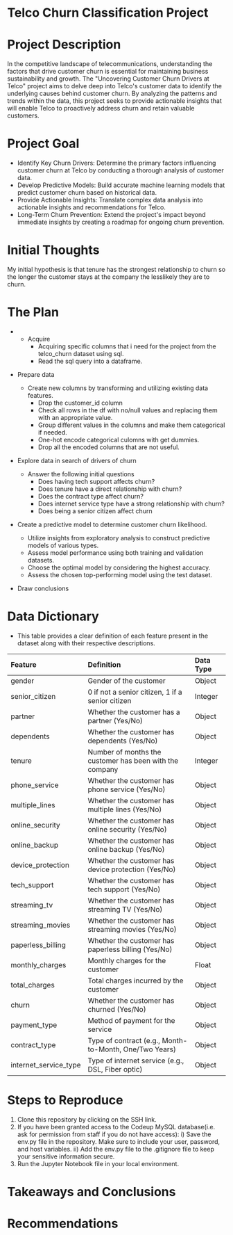 # Telco Churn Classification Project
 
# Project Description
 
In the competitive landscape of telecommunications, understanding the factors that drive customer churn is essential for maintaining business sustainability and growth. The "Uncovering Customer Churn Drivers at Telco" project aims to delve deep into Telco's customer data to identify the underlying causes behind customer churn. By analyzing the patterns and trends within the data, this project seeks to provide actionable insights that will enable Telco to proactively address churn and retain valuable customers.
 
# Project Goal
 
* Identify Key Churn Drivers: Determine the primary factors influencing customer churn at Telco by conducting a thorough analysis of customer data.
* Develop Predictive Models: Build accurate machine learning models that predict customer churn based on historical data.
* Provide Actionable Insights: Translate complex data analysis into actionable insights and recommendations for Telco.
* Long-Term Churn Prevention: Extend the project's impact beyond immediate insights by creating a roadmap for ongoing churn prevention.
 
# Initial Thoughts
 
My initial hypothesis is that tenure has the strongest relationship to churn so the longer the customer stays at the company the lesslikely they are to churn.
 
# The Plan
 
* - Acquire
    - Acquiring specific columns that i need for the project from the telco_churn dataset using sql.
    - Read the sql query into a dataframe.
 
* Prepare data
   * Create new columns by transforming and utilizing existing data features.
       * Drop the customer_id column
       * Check all rows in the df with no/null values and replacing them with an appropriate value.
       * Group different values in the columns and make them categorical if needed.
       * One-hot encode categorical culomns with get dummies.
       * Drop all the encoded columns that are not useful.
      
 
* Explore data in search of drivers of churn
   * Answer the following initial questions
       * Does having tech support affects churn?
       * Does tenure have a direct relationship with churn?
       * Does the contract type affect churn? 
       * Does internet service type have a strong relationship with churn?
       * Does being a senior citizen affect churn
      
* Create a predictive model to determine customer churn likelihood.
   * Utilize insights from exploratory analysis to construct predictive models of various types.
   * Assess model performance using both training and validation datasets.
   * Choose the optimal model by considering the highest accuracy.
   * Assess the chosen top-performing model using the test dataset.
 
* Draw conclusions
 
# Data Dictionary

  * This table provides a clear definition of each feature present in the dataset along with their respective descriptions.

| Feature                | Definition | Data Type |
|:-----------------------|:-----------|:----------|
| gender                 | Gender of the customer | Object |
| senior_citizen         | 0 if not a senior citizen, 1 if a senior citizen | Integer |
| partner                | Whether the customer has a partner (Yes/No) | Object |
| dependents             | Whether the customer has dependents (Yes/No) | Object |
| tenure                 | Number of months the customer has been with the company | Integer |
| phone_service          | Whether the customer has phone service (Yes/No) | Object |
| multiple_lines         | Whether the customer has multiple lines (Yes/No) | Object |
| online_security        | Whether the customer has online security (Yes/No) | Object |
| online_backup          | Whether the customer has online backup (Yes/No) | Object |
| device_protection      | Whether the customer has device protection (Yes/No) | Object |
| tech_support           | Whether the customer has tech support (Yes/No) | Object |
| streaming_tv           | Whether the customer has streaming TV (Yes/No) | Object |
| streaming_movies       | Whether the customer has streaming movies (Yes/No) | Object |
| paperless_billing      | Whether the customer has paperless billing (Yes/No) | Object |
| monthly_charges        | Monthly charges for the customer | Float |
| total_charges          | Total charges incurred by the customer | Object |
| churn                  | Whether the customer has churned (Yes/No) | Object |
| payment_type           | Method of payment for the service | Object |
| contract_type          | Type of contract (e.g., Month-to-Month, One/Two Years) | Object |
| internet_service_type  | Type of internet service (e.g., DSL, Fiber optic) | Object |


 
# Steps to Reproduce
1) Clone this repository by clicking on the SSH link.
2) If you have been granted access to the Codeup MySQL database(i.e. ask for permission from staff if you do not have access):
   i) Save the env.py file in the repository. Make sure to include your user, password, and host variables.
   ii) Add the env.py file to the .gitignore file to keep your sensitive information secure.
4) Run the Jupyter Notebook file in your local environment.
 
# Takeaways and Conclusions

 
# Recommendations

